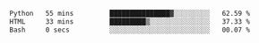 
<!--START_SECTION:waka-->

```txt
Python   55 mins         ███████████████▓░░░░░░░░░   62.59 %
HTML     33 mins         █████████▒░░░░░░░░░░░░░░░   37.33 %
Bash     0 secs          ░░░░░░░░░░░░░░░░░░░░░░░░░   00.07 %
```

<!--END_SECTION:waka-->
